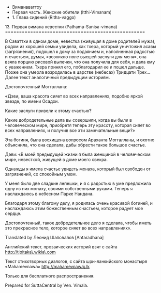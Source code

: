









* Виманаваттху
* Первая часть\. Женские обители \(Itthi\-Vimanam\)
* 1\. Глава сидений \(Ritha\-vaggo\)


13\. Первая вимана невестки \(Pathama\-Sunisa\-vimana\)
\=\=\=\=\=\=\=\=\=\=\=\=\=\=\=\=\=\=\=\=\=\=\=\=\=\=\=\=\=\=\=\=\=\=\=\=\=\=\=\=\=\=\=\=\=\=\=\=\=\=



В Саваттхи в одном доме, невестка \(живущая в доме родителей мужа\), родом из хорошей семьи увидела, как тхера, который уничтожил асавы \(загрязнения\), подошел к дому за подаянием и, наполненная радостью и счастьем, думая, «возникло поле высшей заслуги для меня», она взяла порцию рисовой выпечки, что она получила для себя, и дала ему с уважением\. Тхера принял его, поблагодарил ее и пошел дальше\. Позже она умерла возродилась в царстве \(небесах\) Тридцати Трех… Далее текст аналогичный предыдущим историям\.


Достопочтенный Моггаллана:


«Дэви, ваша красота сияет во всех направлениях, подобно яркой звезде, по имени Осадхи\.


Какие заслуги привели к этому счастью?


Какие добродетельные дела вы совершили, когда вы были в человеческом мире, приобретя теперь эту красоту, которая сияет во всех направлениях, и получив все эти замечательные вещи?»


Эта богиня, была восхищена вопросом Араханта Моггалланы, и охотно объяснила, что она сделала, дабы обрести такое большое счастье\.


Дэви: «В моей предыдущей жизни я была женщиной в человеческом мире, невесткой, живущей в доме моего свекра\.


Однажды я имела счастье увидеть монаха, который был свободен от загрязнений, со спокойным умом\.


У меня было две сладкие лепешки, и я с радостью в уме предложила одну из них монаху, своими собственными руками\. Теперь я наслаждаюсь в небесном Парке Нандана\.


Благодаря этому благому делу, я родилась очень красивой богиней, и наслаждаюсь этим божественным счастьем, которое радует мое сердце\.


Достопочтенный, такое добродетельное дело я сделала, чтобы иметь это прекрасное тело, которое сияет во всех направлениях»\.



Translated by Леонид Шаповалов \[Antaradhana\]


Английский текст, прозаических историй взят с сайта <http://tipitaka\.wikia\.com>


Текст стихотворных диалогов, с сайта шри\-ланкийского монастыря «Mahamevnawa» <http://mahamevnawa\.lk>


Только для бесплатного распространения\.


Prepared for SuttaCentral by Ven\. Vimala\.







